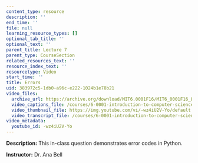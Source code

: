 ```yaml
---
content_type: resource
description: ''
end_time: ''
file: null
learning_resource_types: []
optional_tab_title: ''
optional_text: ''
parent_title: Lecture 7
parent_type: CourseSection
related_resources_text: ''
resource_index_text: ''
resourcetype: Video
start_time: ''
title: Errors
uid: 383972c5-1db0-a96c-e222-1024b1e78b21
video_files:
  archive_url: https://archive.org/download/MIT6.0001F16/MIT6_0001F16_Lecture_07_exercise_02_300k.mp4
  video_captions_file: /courses/6-0001-introduction-to-computer-science-and-programming-in-python-fall-2016/e0ba1ab0c3f150deabd719af81dc8a4d_-wz4iU2V-Yo.vtt
  video_thumbnail_file: https://img.youtube.com/vi/-wz4iU2V-Yo/default.jpg
  video_transcript_file: /courses/6-0001-introduction-to-computer-science-and-programming-in-python-fall-2016/ec99cb58aa1bcfd99ffd99ea011de854_-wz4iU2V-Yo.pdf
video_metadata:
  youtube_id: -wz4iU2V-Yo
---
```




**Description:** This in-class question demonstrates error codes in Python.

**Instructor:** Dr. Ana Bell